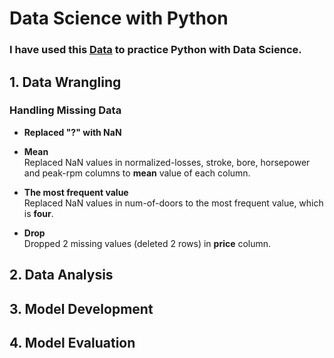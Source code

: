 # Data Science with Python
### I have used this [Data](https://s3-api.us-geo.objectstorage.softlayer.net/cf-courses-data/CognitiveClass/DA0101EN/auto.csv) to practice Python with Data Science.

## 1. Data Wrangling
### Handling Missing Data
- **Replaced "?" with NaN**

- **Mean**
<br/>Replaced NaN values in normalized-losses, stroke, bore, horsepower and peak-rpm columns to **mean** value of each column.

- **The most frequent value**
<br/>Replaced NaN values in num-of-doors to the most frequent value, which is **four**.

- **Drop**
<br/>Dropped 2 missing values (deleted 2 rows) in **price** column.


## 2. Data Analysis

## 3. Model Development

## 4. Model Evaluation


